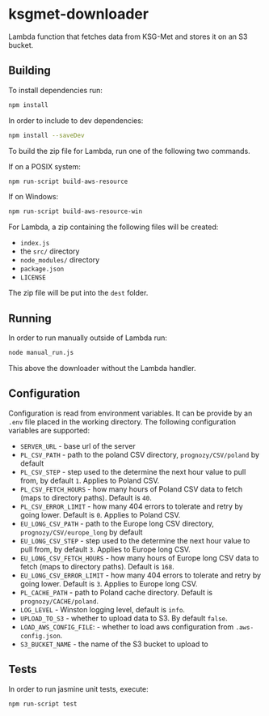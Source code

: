 # ksgmet-downloader
Lambda function that fetches data from KSG-Met and stores it on an S3 bucket.

## Building

To install dependencies run:

```bash
npm install
```

In order to include to dev dependencies:

```bash
npm install --saveDev
```

To build the zip file for Lambda, run one of the following two commands.

If on a POSIX system:

```bash
npm run-script build-aws-resource
```

If on Windows:

```bash
npm run-script build-aws-resource-win
```

For Lambda, a zip containing the following files will be created:

* `index.js`
* the `src/` directory
* `node_modules/` directory
* `package.json`
* `LICENSE`

The zip file will be put into the `dest` folder.

## Running

In order to run manually outside of Lambda run:

```bash
node manual_run.js
```

This above the downloader without the Lambda handler.

## Configuration

Configuration is read from environment variables. It can be provide by an `.env` file placed in the working directory.
The following configuration variables are supported:

* `SERVER_URL` - base url of the server
* `PL_CSV_PATH` - path to the poland CSV directory, `prognozy/CSV/poland` by default
* `PL_CSV_STEP` - step used to the determine the next hour value to pull from, by default `1`. Applies to Poland CSV.
* `PL_CSV_FETCH_HOURS` - how many hours of Poland CSV data to fetch (maps to directory paths). Default is `40`.
* `PL_CSV_ERROR_LIMIT` - how many 404 errors to tolerate and retry by going lower. Default is `0`. Applies to Poland CSV.
* `EU_LONG_CSV_PATH` - path to the Europe long CSV directory, `prognozy/CSV/europe_long` by default
* `EU_LONG_CSV_STEP` - step used to the determine the next hour value to pull from, by default `3`. Applies to Europe long CSV.
* `EU_LONG_CSV_FETCH_HOURS` - how many hours of Europe long CSV data to fetch (maps to directory paths). Default is `168`.
* `EU_LONG_CSV_ERROR_LIMIT` - how many 404 errors to tolerate and retry by going lower. Default is `3`. Applies to Europe long CSV.
* `PL_CACHE_PATH` - path to Poland cache directory. Default is `prognozy/CACHE/poland`.
* `LOG_LEVEL` - Winston logging level, default is `info`.
* `UPLOAD_TO_S3` - whether to upload data to S3. By default `false`.
* `LOAD_AWS_CONFIG_FILE`: - whether to load aws configuration from `.aws-config.json`.
* `S3_BUCKET_NAME` - the name of the S3 bucket to upload to

## Tests

In order to run jasmine unit tests, execute:

```bash
npm run-script test
```
